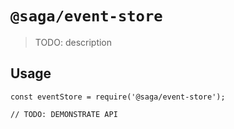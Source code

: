 # `@saga/event-store`

> TODO: description

## Usage

```
const eventStore = require('@saga/event-store');

// TODO: DEMONSTRATE API
```
